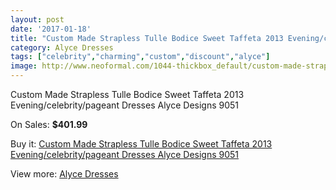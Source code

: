 ```yaml
---
layout: post
date: '2017-01-18'
title: "Custom Made Strapless Tulle Bodice Sweet Taffeta 2013 Evening/celebrity/pageant Dresses Alyce Designs 9051"
category: Alyce Dresses
tags: ["celebrity","charming","custom","discount","alyce"]
image: http://www.neoformal.com/1044-thickbox_default/custom-made-strapless-tulle-bodice-sweet-taffeta-2013-evening-celebrity-pageant-dresses-alyce-designs-9051.jpg
---
```

Custom Made Strapless Tulle Bodice Sweet Taffeta 2013 Evening/celebrity/pageant Dresses Alyce Designs 9051

On Sales: **$401.99**
<a href="https://www.neoformal.com/en/alyce-dresses/379-custom-made-strapless-tulle-bodice-sweet-taffeta-2013-evening-celebrity-pageant-dresses-alyce-designs-9051.html"><amp-img layout="responsive" width="600" height="600" src="//www.neoformal.com/1044-thickbox_default/custom-made-strapless-tulle-bodice-sweet-taffeta-2013-evening-celebrity-pageant-dresses-alyce-designs-9051.jpg" alt="Custom Made Strapless Tulle Bodice Sweet Taffeta 2013 Evening/celebrity/pageant Dresses Alyce Designs 9051 0" /></a>
<a href="https://www.neoformal.com/en/alyce-dresses/379-custom-made-strapless-tulle-bodice-sweet-taffeta-2013-evening-celebrity-pageant-dresses-alyce-designs-9051.html"><amp-img layout="responsive" width="600" height="600" src="//www.neoformal.com/1045-thickbox_default/custom-made-strapless-tulle-bodice-sweet-taffeta-2013-evening-celebrity-pageant-dresses-alyce-designs-9051.jpg" alt="Custom Made Strapless Tulle Bodice Sweet Taffeta 2013 Evening/celebrity/pageant Dresses Alyce Designs 9051 1" /></a>
<a href="https://www.neoformal.com/en/alyce-dresses/379-custom-made-strapless-tulle-bodice-sweet-taffeta-2013-evening-celebrity-pageant-dresses-alyce-designs-9051.html"><amp-img layout="responsive" width="600" height="600" src="//www.neoformal.com/1046-thickbox_default/custom-made-strapless-tulle-bodice-sweet-taffeta-2013-evening-celebrity-pageant-dresses-alyce-designs-9051.jpg" alt="Custom Made Strapless Tulle Bodice Sweet Taffeta 2013 Evening/celebrity/pageant Dresses Alyce Designs 9051 2" /></a>
<a href="https://www.neoformal.com/en/alyce-dresses/379-custom-made-strapless-tulle-bodice-sweet-taffeta-2013-evening-celebrity-pageant-dresses-alyce-designs-9051.html"><amp-img layout="responsive" width="600" height="600" src="//www.neoformal.com/1047-thickbox_default/custom-made-strapless-tulle-bodice-sweet-taffeta-2013-evening-celebrity-pageant-dresses-alyce-designs-9051.jpg" alt="Custom Made Strapless Tulle Bodice Sweet Taffeta 2013 Evening/celebrity/pageant Dresses Alyce Designs 9051 3" /></a>

Buy it: [Custom Made Strapless Tulle Bodice Sweet Taffeta 2013 Evening/celebrity/pageant Dresses Alyce Designs 9051](https://www.neoformal.com/en/alyce-dresses/379-custom-made-strapless-tulle-bodice-sweet-taffeta-2013-evening-celebrity-pageant-dresses-alyce-designs-9051.html "Custom Made Strapless Tulle Bodice Sweet Taffeta 2013 Evening/celebrity/pageant Dresses Alyce Designs 9051")

View more: [Alyce Dresses](https://www.neoformal.com/en/3-alyce-dresses "Alyce Dresses")
